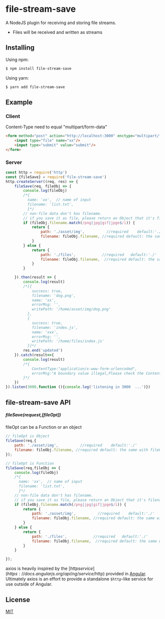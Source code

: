 # file-stream-save
A NodeJS plugin for receiving and storing file streams.
* Files will be received and written as streams
## Installing

Using npm:

```bash
$ npm install file-stream-save
```


Using yarn:

```bash
$ yarn add file-stream-save
```



## Example

### Client
Content-Type need to equal "multipart/form-data"

```html
<form method="post" action="http://localhost:3000" enctype="multipart/form-data">
    <input type="file" name="xx"/>
    <input type="submit" value="submit"/>
</form>
```

### Server

```js
const http = require('http')
const {fileSave} = require('file-stream-save')
http.createServer((req, res) => {
    fileSave(req, fileObj => {
        console.log(fileObj)
        /*{
          name: 'xx',  // name of input
          filename: 'list.txt',
          }*/
        // non-file data don't has filename.
        // if you save it as file, please return an Object that it's filename not equal null.
        if (fileObj.filename.match(/png|jpg|gif|jpge$/i)) {
            return {
                path: './asset/img',          //required    default:'./'
                filename: fileObj.filename, //required default: the same with fileObj
            }
        } else {
            return {
                path: './files',            //required   default:'./'
                filename: fileObj.filename,  //required default: the same with fileObj
            }
        }

    }).then(result => {
        console.log(result)
        /*[{
            success: true,
            filename: 'dog.png',
            name: 'xx',
            errorMsg: '',
            writePath: '/home/asset/img/dog.png'
          },
          {
            success: true,
            filename: 'index.js',
            name: 'xxx',
            errorMsg: '',
            writePath: '/home/files/index.js'
          }]*/
        res.end('updated')
    }).catch(result=>{
        console.log(result)
        /*{
            ContentType:"application/x-www-form-urlencoded",
            errorMsg:"A boundary value illegal,Please check the ContentType"
        }*/
    })
}).listen(3000,function (){console.log('listening in 3000  ...')})
```


## file-stream-save API

##### fileSave(request,[fileOpt])
fileOpt can be a Function or an object
```js
// fileOpt is Object
fileSave(req,{
    path: './asset/img',          //required    default:'./'
    filename: fileObj.filename, //required default: the same with fileObj
});
```

```js
// fileOpt is Function
fileSave(req,fileObj => {
    console.log(fileObj)
    /*{
      name: 'xx',  // name of input
      filename: 'list.txt',
      }*/
    // non-file data don't has filename.
    // if you save it as file, please return an Object that it's filename not equal null.
    if (fileObj.filename.match(/png|jpg|gif|jpge$/i)) {
        return {
            path: './asset/img',          //required    default:'./'
            filename: fileObj.filename, //required default: the same with fileObj
        }
    } else {
        return {
            path: './files',            //required   default:'./'
            filename: fileObj.filename,  //required default: the same with fileObj
        }
    }

});
```


axios is heavily inspired by the [$http service](https://docs.angularjs.org/api/ng/service/$http) provided in [Angular](https://angularjs.org/). Ultimately axios is an effort to provide a standalone `$http`-like service for use outside of Angular.

## License

[MIT](LICENSE)
